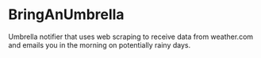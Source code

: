 # BringAnUmbrella
Umbrella notifier that uses web scraping to receive data from weather.com and emails you in the morning on potentially rainy days.
